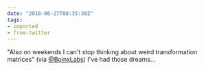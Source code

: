 ```yaml
---
date: "2010-06-27T08:35:30Z"
tags:
- imported
- from-twitter
---
```

"Also on weekends I can't stop thinking about weird transformation matrices" \(via [@BoinxLabs](https://twitter.com/BoinxLabs)\) I've had those dreams…
